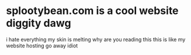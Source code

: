 # splootybean.com is a cool website diggity dawg
i hate everything
my skin is melting
why are you reading this
this is like
my
website
hosting
go away
idiot
